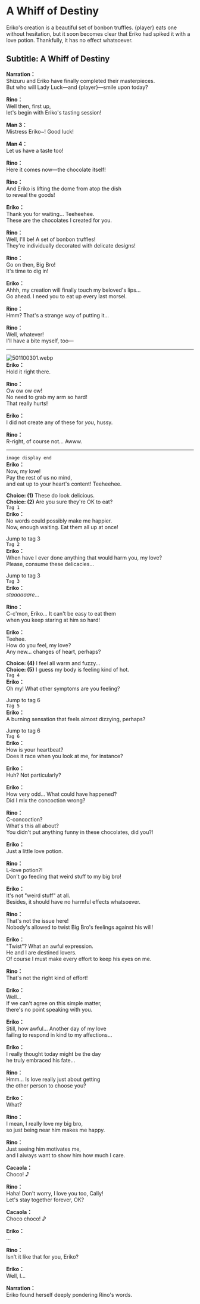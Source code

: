 # A Whiff of Destiny
Eriko's creation is a beautiful set of bonbon truffles. {player} eats one without hesitation, but it soon becomes clear that Eriko had spiked it with a love potion. Thankfully, it has no effect whatsoever.
  
## Subtitle: A Whiff of Destiny
  
**Narration：**  
Shizuru and Eriko have finally completed their masterpieces.  
But who will Lady Luck—and {player}—smile upon today?  
  
**Rino：**  
Well then, first up,  
 let's begin with Eriko's tasting session!  
  
**Man 3：**  
Mistress Eriko~! Good luck!  
  
**Man 4：**  
Let us have a taste too!  
  
**Rino：**  
Here it comes now—the chocolate itself!  
  
**Rino：**  
And Eriko is lifting the dome from atop the dish  
to reveal the goods!  
  
**Eriko：**  
Thank you for waiting... Teeheehee.  
These are the chocolates I created for you.  
  
**Rino：**  
Well, I'll be! A set of bonbon truffles!  
They're individually decorated with delicate designs!  
  
**Rino：**  
Go on then, Big Bro!  
 It's time to dig in!  
  
**Eriko：**  
Ahhh, my creation will finally touch my beloved's lips...  
Go ahead. I need you to eat up every last morsel.  
  
**Rino：**  
Hmm? That's a strange way of putting it...  
  
**Rino：**  
Well, whatever!  
I'll have a bite myself, too—  
  

---  
  
![501100301.webp](https://redive.estertion.win/card/story/501100301.webp)  
**Eriko：**  
Hold it right there.  
  
**Rino：**  
Ow ow ow ow!  
No need to grab my arm so hard!  
That really hurts!  
  
**Eriko：**  
I did not create any of these for *you*, hussy.  
  
**Rino：**  
R-right, of course not... Awww.  
  

---  
  
`image display end`  
**Eriko：**  
Now, my love!  
 Pay the rest of us no mind,  
and eat up to your heart's content! Teeheehee.  
  
**Choice: (1)**  These do look delicious.  
**Choice: (2)**  Are you sure they're OK to eat?  
`Tag 1`  
**Eriko：**  
No words could possibly make me happier.  
Now, enough waiting. Eat them all up at once!  
  
Jump to tag 3  
`Tag 2`  
**Eriko：**  
When have I ever done anything that would harm you, my love?  
Please, consume these delicacies...  
  
Jump to tag 3  
`Tag 3`  
**Eriko：**  
*staaaaaare*...  
  
**Rino：**  
C-c'mon, Eriko... It can't be easy to eat them  
when you keep staring at him so hard!  
  
**Eriko：**  
Teehee.  
 How do you feel, my love?  
Any new... changes of heart, perhaps?  
  
**Choice: (4)**  I feel all warm and fuzzy...  
**Choice: (5)**  I guess my body is feeling kind of hot.  
`Tag 4`  
**Eriko：**  
Oh my! What other symptoms are you feeling?  
  
Jump to tag 6  
`Tag 5`  
**Eriko：**  
A burning sensation that feels almost dizzying, perhaps?  
  
Jump to tag 6  
`Tag 6`  
**Eriko：**  
How is your heartbeat?  
Does it race when you look at me, for instance?  
  
**Eriko：**  
Huh? Not particularly?  
  
**Eriko：**  
How very odd... What could have happened?  
Did I mix the concoction wrong?  
  
**Rino：**  
C-concoction?  
 What's this all about?  
You didn't put anything funny in these chocolates, did you?!  
  
**Eriko：**  
Just a little love potion.  
  
**Rino：**  
L-love potion?!  
Don't go feeding that weird stuff to my big bro!  
  
**Eriko：**  
It's not \"weird stuff\" at all.  
Besides, it should have no harmful effects whatsoever.  
  
**Rino：**  
That's not the issue here!  
Nobody's allowed to twist Big Bro's feelings against his will!  
  
**Eriko：**  
\"Twist\"? What an awful expression.  
He and I are destined lovers.  
Of course I must make every effort to keep his eyes on me.  
  
**Rino：**  
That's not the right kind of effort!  
  
**Eriko：**  
Well...  
If we can't agree on this simple matter,  
there's no point speaking with you.  
  
**Eriko：**  
Still, how awful... Another day of my love  
failing to respond in kind to my affections...  
  
**Eriko：**  
I really thought today might be the day  
he truly embraced his fate...  
  
**Rino：**  
Hmm... Is love really just about getting  
the other person to choose you?  
  
**Eriko：**  
What?  
  
**Rino：**  
I mean, I really love my big bro,  
so just being near him makes me happy.  
  
**Rino：**  
Just seeing him motivates me,  
and I always want to show him how much I care.  
  
**Cacaola：**  
Choco! ♪  
  
**Rino：**  
Haha! Don't worry, I love you too, Cally!  
Let's stay together forever, OK?  
  
**Cacaola：**  
Choco choco! ♪  
  
**Eriko：**  
...  
  
**Rino：**  
Isn't it like that for you, Eriko?  
  
**Eriko：**  
Well, I...  
  
**Narration：**  
Eriko found herself deeply pondering Rino's words.  
